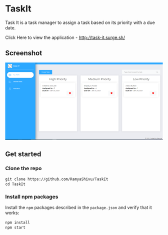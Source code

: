 # TaskIt
Task It is a task manager to assign a task based on its priority with a due date.

Click Here to view the application - http://task-it.surge.sh/

## Screenshot

![Screenshot](task-it.png)

## Get started

### Clone the repo

```shell
git clone https://github.com/RamyaShivu/TaskIt
cd TaskIt
```

### Install npm packages

Install the `npm` packages described in the `package.json` and verify that it works:

```shell
npm install
npm start
```

